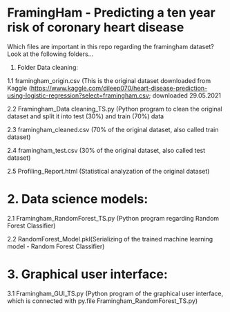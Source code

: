 # FramingHam - Predicting a ten year risk of coronary heart disease
Which files are important in this repo regarding the framingham dataset? Look at the following folders...

1. Folder Data cleaning:

1.1 framingham_origin.csv (This is the original dataset downloaded from Kaggle (https://www.kaggle.com/dileep070/heart-disease-prediction-using-logistic-regression?select=framingham.csv; downloaded 29.05.2021

2.2 Framingham_Data cleaning_TS.py (Python program to clean the original dataset and split it into test (30%) and train (70%) data

2.3 framingham_cleaned.csv (70% of the original dataset, also called train dataset)

2.4 framingham_test.csv (30% of the original dataset, also called test dataset)

2.5 Profiling_Report.html (Statistical analyzation of the original dataset) 

# 2. Data science models:

2.1 Framingham_RandomForest_TS.py (Python program regarding Random Forest Classifier)

2.2 RandomForest_Model.pkl(Serializing of the trained machine learning model - Random Forest Classifier)

# 3. Graphical user interface:

3.1 Framingham_GUI_TS.py (Python program of the graphical user interface, which is connected with py.file Framingham_RandomForest_TS.py)
